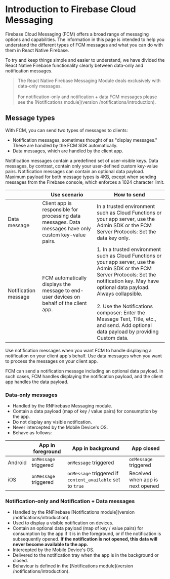 # Introduction to Firebase Cloud Messaging

Firebase Cloud Messaging (FCM) offers a broad range of messaging options and capabilities. The information in this page is intended to help you understand the different types of FCM messages and what you can do with them in React Native Firebase.

To try and keep things simple and easier to understand, we have divided the React Native Firebase functionality clearly between data-only and notification messages.

> The React Native Firebase Messaging Module deals exclusively with data-only messages. <br /> <br/> For notification-only and notification + data FCM messages please see the [Notifications module](version /notifications/introduction).

## Message types

With FCM, you can send two types of messages to clients:

- Notification messages, sometimes thought of as "display messages." These are handled by the FCM SDK automatically.
- Data messages, which are handled by the client app.

Notification messages contain a predefined set of user-visible keys. Data messages, by contrast, contain only your user-defined custom key-value pairs. Notification messages can contain an optional data payload. Maximum payload for both message types is 4KB, except when sending messages from the Firebase console, which enforces a 1024 character limit.

|                      | Use scenario | How to send |
| -------------------- | ------------ | ----------- |
| Data message         | Client app is responsible for processing data messages. Data messages have only custom key-value pairs. | In a trusted environment such as Cloud Functions or your app server, use the Admin SDK or the FCM Server Protocols: Set the data key only. |
| Notification message | FCM automatically displays the message to end-user devices on behalf of the client app. | 1. In a trusted environment such as Cloud Functions or your app server, use the Admin SDK or the FCM Server Protocols: Set the notification key. May have optional data payload. Always collapsible. <br /><br /> 2. Use the Notifications composer: Enter the Message Text, Title, etc., and send. Add optional data payload by providing Custom data. |

Use notification messages when you want FCM to handle displaying a notification on your client app's behalf. Use data messages when you want to process the messages on your client app.

FCM can send a notification message including an optional data payload. In such cases, FCM handles displaying the notification payload, and the client app handles the data payload.

### Data-only messages

- Handled by the RNFirebase Messaging module.
- Contain a data payload (map of key / value pairs) for consumption by the app. 
- Do not display any visible notification.
- Never intercepted by the Mobile Device's OS.
- Behave as follows:

|         | App in foreground           | App in background            | App closed |
| ------- | --------------------------- | ---------------------------- | -----------|
| Android | `onMessage` triggered | `onMessage` triggered  | `onMessage` triggered |
| iOS     | `onMessage` triggered | `onMessage` triggered if `content_available` set to `true` | Received when app is next opened |


### Notification-only and Notification + Data messages

- Handled by the RNFirebase [Notifications module](version /notifications/introduction).
- Used to display a visible notification on devices.
- Contain an optional data payload (map of key / value pairs) for consumption by the app if it is in the foreground, or if the notification is subsequently opened.  **If the notification is not opened, this data will never become available to the app.**
- Intercepted by the Mobile Device's OS.
- Delivered to the notification tray when the app is in the background or closed.
- Behaviour is defined in the [Notifications module](version /notifications/introduction).
